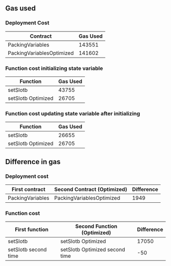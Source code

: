 ## Gas used

### Deployment Cost

| Contract                  | Gas Used |
| ------------------------- | -------- |
| PackingVariables          | 143551   |
| PackingVariablesOptimized | 141602   |

### Function cost initializing state variable

| Function           | Gas Used |
| ------------------ | -------- |
| setSlotb           | 43755    |
| setSlotb Optimized | 26705    |

### Function cost updating state variable after initializing

| Function           | Gas Used |
| ------------------ | -------- |
| setSlotb           | 26655    |
| setSlotb Optimized | 26705    |

## Difference in gas

### Deployment cost

| First contract   | Second Contract (Optimized) | Difference |
| ---------------- | --------------------------- | ---------- |
| PackingVariables | PackingVariablesOptimized   | 1949       |

### Function cost

| First function       | Second Function (Optimized)    | Difference |
| -------------------- | ------------------------------ | ---------- |
| setSlotb             | setSlotb Optimized             | 17050      |
| setSlotb second time | setSlotb Optimized second time | -50        |
